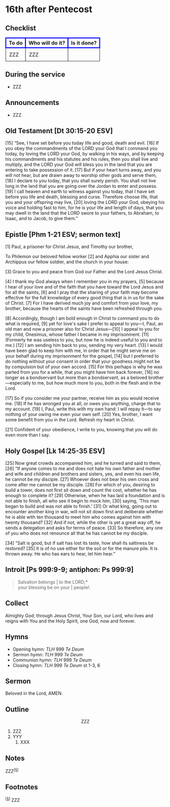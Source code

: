 <head>
<meta charset="utf-8">
<style>
th { text-align: center; font-weight: bold; vertical-align: baseline; border: 3px solid blue; }
td { border: 1px solid black; padding: 10px; }
.h { visibility: hidden; }
</style>
<title>sermon</title>
</head>

# 16th after Pentecost

## Checklist

<table>
<tr>
<th>To do</th><th>Who will do it?</th><th>Is it done?</th>
</tr>
<tr>
<td>ZZZ</td><td>ZZZ</td><td></td>
</tr>
</table>

## During the service

* ZZZ

## Announcements

* ZZZ

## Old Testament [Dt 30:15-20 ESV]

[15] “See, I have set before you today life and good, death and evil. [16] If you obey the commandments of the LORD your God that I command you today, by loving the LORD your God, by walking in his ways, and by keeping his commandments and his statutes and his rules, then you shall live and multiply, and the LORD your God will bless you in the land that you are entering to take possession of it. [17] But if your heart turns away, and you will not hear, but are drawn away to worship other gods and serve them, [18] I declare to you today, that you shall surely perish. You shall not live long in the land that you are going over the Jordan to enter and possess. [19] I call heaven and earth to witness against you today, that I have set before you life and death, blessing and curse. Therefore choose life, that you and your offspring may live, [20] loving the LORD your God, obeying his voice and holding fast to him, for he is your life and length of days, that you may dwell in the land that the LORD swore to your fathers, to Abraham, to Isaac, and to Jacob, to give them.”

## Epistle [Phm 1-21 ESV; sermon text]

[1] Paul, a prisoner for Christ Jesus, and Timothy our brother,

To Philemon our beloved fellow worker [2] and Apphia our sister and Archippus our fellow soldier, and the church in your house:

[3] Grace to you and peace from God our Father and the Lord Jesus Christ.

[4] I thank my God always when I remember you in my prayers, [5] because I hear of your love and of the faith that you have toward the Lord Jesus and for all the saints, [6] and I pray that the sharing of your faith may become effective for the full knowledge of every good thing that is in us for the sake of Christ. [7] For I have derived much joy and comfort from your love, my brother, because the hearts of the saints have been refreshed through you.

[8] Accordingly, though I am bold enough in Christ to command you to do what is required, [9] yet for love's sake I prefer to appeal to you—I, Paul, an old man and now a prisoner also for Christ Jesus—[10] I appeal to you for my child, Onesimus, whose father I became in my imprisonment. [11] (Formerly he was useless to you, but now he is indeed useful to you and to me.) [12] I am sending him back to you, sending my very heart. [13] I would have been glad to keep him with me, in order that he might serve me on your behalf during my imprisonment for the gospel, [14] but I preferred to do nothing without your consent in order that your goodness might not be by compulsion but of your own accord. [15] For this perhaps is why he was parted from you for a while, that you might have him back forever, [16] no longer as a bondservant but more than a bondservant, as a beloved brother—especially to me, but how much more to you, both in the flesh and in the Lord.

[17] So if you consider me your partner, receive him as you would receive me. [18] If he has wronged you at all, or owes you anything, charge that to my account. [19] I, Paul, write this with my own hand: I will repay it—to say nothing of your owing me even your own self. [20] Yes, brother, I want some benefit from you in the Lord. Refresh my heart in Christ.

[21] Confident of your obedience, I write to you, knowing that you will do even more than I say.

## Holy Gospel [Lk 14:25-35 ESV]

[25] Now great crowds accompanied him, and he turned and said to them, [26] “If anyone comes to me and does not hate his own father and mother and wife and children and brothers and sisters, yes, and even his own life, he cannot be my disciple. [27] Whoever does not bear his own cross and come after me cannot be my disciple. [28] For which of you, desiring to build a tower, does not first sit down and count the cost, whether he has enough to complete it? [29] Otherwise, when he has laid a foundation and is not able to finish, all who see it begin to mock him, [30] saying, ‘This man began to build and was not able to finish.’ [31] Or what king, going out to encounter another king in war, will not sit down first and deliberate whether he is able with ten thousand to meet him who comes against him with twenty thousand? [32] And if not, while the other is yet a great way off, he sends a delegation and asks for terms of peace. [33] So therefore, any one of you who does not renounce all that he has cannot be my disciple.

[34] “Salt is good, but if salt has lost its taste, how shall its saltiness be restored? [35] It is of no use either for the soil or for the manure pile. It is thrown away. He who has ears to hear, let him hear.”

## Introit [Ps 999:9-9; antiphon: Ps 999:9]

> Salvation belongs | to the LORD;*  
> your blessing be on your | people!.  


## Collect

Almighty God;
through Jesus Christ, Your Son, our Lord, who lives and reigns with You and the Holy Spirit, one God, now and forever.

## Hymns

* Opening hymn: _TLH_ 999 _Te Deum_
* Sermon hymn: _TLH_ 999 _Te Deum_
* Communion hymn: _TLH_ 999 _Te Deum_
* Closing hymn: _TLH_ 999 _Te Deum_ st 1-3, 6

## Sermon

Beloved in the Lord, AMEN.

## Outline

<center>ZZZ</center>

1. ZZZ
1. YYY
    1. XXX

## Notes


ZZZ<sup>[<a name="id0002" href="#ftn.id0002">§</a>]</sup>

## Footnotes

<sup>[<a name="ftn.id0002" href="#id0002">§</a>]</sup>
ZZZ
